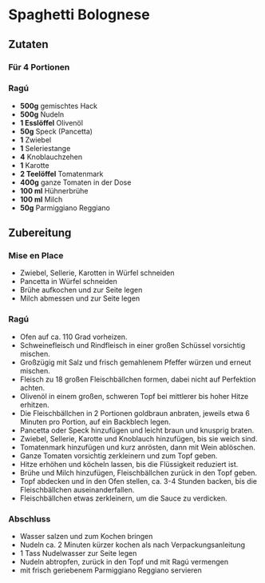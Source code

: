 # Spaghetti Bolognese


## Zutaten

### Für 4 Portionen

### Ragú

- **500g** gemischtes Hack
- **500g** Nudeln
- **1 Esslöffel** Olivenöl
- **50g** Speck (Pancetta)
- **1** Zwiebel
- **1** Seleriestange
- **4** Knoblauchzehen
- **1** Karotte
- **2 Teelöffel** Tomatenmark
- **400g** ganze Tomaten in der Dose
- **100 ml** Hühnerbrühe
- **100 ml** Milch
- **50g** Parmiggiano Reggiano

## Zubereitung

### Mise en Place

- Zwiebel, Sellerie, Karotten in Würfel schneiden
- Pancetta in Würfel schneiden
- Brühe aufkochen und zur Seite legen
- Milch abmessen und zur Seite legen

### Ragú

- Ofen auf ca. 110 Grad vorheizen.
- Schweinefleisch und Rindfleisch in einer großen Schüssel vorsichtig mischen.
- Großzügig mit Salz und frisch gemahlenem Pfeffer würzen und erneut mischen.
- Fleisch zu 18 großen Fleischbällchen formen, dabei nicht auf Perfektion achten.
- Olivenöl in einem großen, schweren Topf bei mittlerer bis hoher Hitze erhitzen.
- Die Fleischbällchen in 2 Portionen goldbraun anbraten, jeweils etwa 6 Minuten pro Portion, auf ein Backblech legen.
- Pancetta oder Speck hinzufügen und leicht braun und knusprig braten.
- Zwiebel, Sellerie, Karotte und Knoblauch hinzufügen, bis sie weich sind.
- Tomatenmark hinzufügen und kurz anrösten, dann mit Wein ablöschen.
- Ganze Tomaten vorsichtig zerkleinern und zum Topf geben.
- Hitze erhöhen und köcheln lassen, bis die Flüssigkeit reduziert ist.
- Brühe und Milch hinzufügen, Fleischbällchen zurück in den Topf geben.
- Topf abdecken und in den Ofen stellen, ca. 3-4 Stunden backen, bis die Fleischbällchen auseinanderfallen.
- Fleischbällchen etwas zerkleinern, um die Sauce zu verdicken.

### Abschluss

- Wasser salzen und zum Kochen bringen
- Nudeln ca. 2 Minuten kürzer kochen als nach Verpackungsanleitung
- 1 Tass Nudelwasser zur Seite legen
- Nudeln abtropfen, zurück in den Topf und mit Ragú vermengen
- mit frisch geriebenem Parmiggiano Reggiano servieren